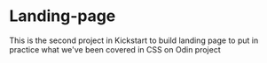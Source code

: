 # Landing-page

This is the second project in Kickstart to build landing page to put in practice what we've been covered in CSS on Odin project
